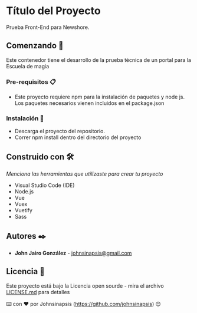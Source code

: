 # Título del Proyecto

Prueba Front-End para  Newshore.

## Comenzando 🚀

Este contenedor tiene el desarrollo de la prueba técnica de un portal para la Escuela de magia



### Pre-requisitos 📋

* Este proyecto requiere npm para la instalación de paquetes y node js. Los paquetes necesarios vienen incluidos en el package.json



### Instalación 🔧

* Descarga el proyecto del repositorio.
* Correr npm install dentro del directorio del proyecto






## Construido con 🛠️

_Menciona las herramientas que utilizaste para crear tu proyecto_

* Visual Studio Code (IDE)
* Node.js
* Vue
* Vuex
* Vuetify
* Sass


## Autores ✒️


* **John Jairo González** - johnsinapsis@gmail.com




## Licencia 📄

Este proyecto está bajo la Licencia open sourde - mira el archivo [LICENSE.md](LICENSE.md) para detalles

⌨️ con ❤️ por Johnsinapsis (https://github.com/johnsinapsis) 😊
